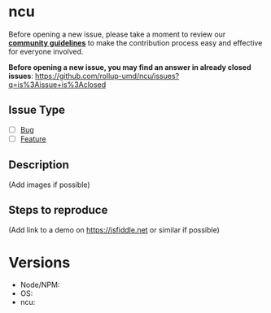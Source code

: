 # ncu

Before opening a new issue, please take a moment to review our [**community guidelines**](https://github.com/rollup-umd/ncu/blob/master/.github/CONTRIBUTING.md) to make the contribution process easy and effective for everyone involved.

**Before opening a new issue, you may find an answer in already closed issues**:
https://github.com/rollup-umd/ncu/issues?q=is%3Aissue+is%3Aclosed

## Issue Type

- [ ] [Bug](https://github.com/rollup-umd/ncu/blob/master/.github/CONTRIBUTING.md#bug-reports)
- [ ] [Feature](https://github.com/rollup-umd/ncu/blob/master/.github/CONTRIBUTING.md#feature-requests)

## Description

(Add images if possible)

## Steps to reproduce

(Add link to a demo on https://jsfiddle.net or similar if possible)

# Versions

- Node/NPM:
- OS:
- ncu:

